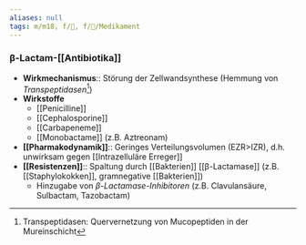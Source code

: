```yaml
---
aliases: null
tags: m/m18, f/🦠, f/💊/Medikament
---
```

### β-Lactam-[[Antibiotika]]
- **Wirkmechanismus**:: Störung der Zellwandsynthese (Hemmung von *Transpeptidasen*[^1])
- **Wirkstoffe**
	- [[Penicilline]]
	- [[Cephalosporine]]
	- [[Carbapeneme]]
	- [[Monobactame]] (z.B. Aztreonam)
- **[[Pharmakodynamik]]**:: Geringes Verteilungsvolumen (EZR>IZR), d.h. unwirksam gegen [[Intrazelluläre Erreger]]
- **[[Resistenzen]]**:: Spaltung durch [[Bakterien]] [[β-Lactamase]] (z.B. [[Staphylokokken]], gramnegative [[Bakterien]])
	- Hinzugabe von *β-Lactamase-Inhibitoren* (z.B. Clavulansäure, Sulbactam, Tazobactam)


[^1]: Transpeptidasen: Quervernetzung von Mucopeptiden in der Mureinschicht